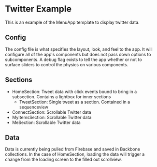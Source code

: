 Twitter Example
===================

This is an example of the MenuApp template to display twitter data.

## Config

The config file is what specifies the layout, look, and feel to the app.  It will configure all of the app's components but does not pass down options to subcomponents.  A debug flag exists to tell the app whether or not to surface sliders to control the physics on various components.

## Sections

- HomeSection: Tweet data with click events bound to bring in a subsection.  Contains a lightbox for inner sections
  - TweetSection: Single tweet as a section.  Contained in a sequenceview
- ConnectSection: Scrollable Twitter data
- MyItemsSection: Scrollable Twitter data
- MeSection: Scrollable Twitter data

## Data

Data is currently being pulled from Firebase and saved in Backbone collections.  In the case of HomeSection, loading the data will trigger a change from the loading screen to the filled out scrollview.